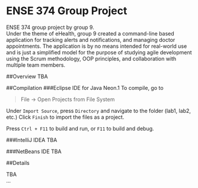 # ENSE 374 Group Project
ENSE 374 group project by group 9.  
Under the theme of eHealth, group 9 created a command-line based application for
tracking alerts and notifications, and managing doctor appointments. The application is by no means intended for real-world use and is just a simplified model for the purpose of studying agile development using the Scrum methodology, OOP principles, and collaboration with multiple team members.

##Overview
TBA

##Compilation
###Eclipse IDE for Java Neon.1
To compile, go to
>File -> Open Projects from File System

Under `Import Source`, press `Directory` and navigate to the folder (lab1, lab2, etc.)
Click `Finish` to import the files as a project.

Press `Ctrl + F11` to build and run, or `F11` to build and debug.

###IntelliJ IDEA
TBA

###NetBeans IDE
TBA

##Details

TBA  
...
